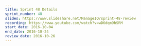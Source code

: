 ```yaml
---
title: Sprint 48 Details
sprint_number: 48
slides: https://www.slideshare.net/ManageIQ/sprint-48-review
recording: https://www.youtube.com/watch?v=wD6dqm9hSRM
start_date: 2016-10-04
end_date: 2016-10-24
review_date: 2016-10-26
---
```

